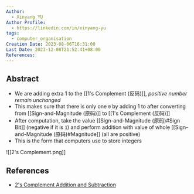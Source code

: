 ```yaml
---
Author:
  - Xinyang YU
Author Profile:
  - https://linkedin.com/in/xinyang-yu
tags:
  - computer_organisation
Creation Date: 2023-08-06T16:31:00
Last Date: 2023-12-08T21:52:41+08:00
References: 
---
```

## Abstract
- We are adding extra 1 to the [[1's Complement (反码)]], *positive number remain unchanged*
- This makes sure that there is only one `0` by adding 1 to after converting from [[Sign-and-Magnitude (原码)]] to [[1's Complement (反码)]]
- After computation, take the value [[Sign-and-Magnitude (原码)#Sign Bit]] (negative if it is `1`) and perform addition with value of whole [[Sign-and-Magnitude (原码)#Magnitude]] (all are positive)
- This is the form that computers use to store integers

![[2's Complement.png]]


## References
- [2's Complement Addition and Subtraction](https://www.youtube.com/watch?v=sJXTo3EZoxM)
